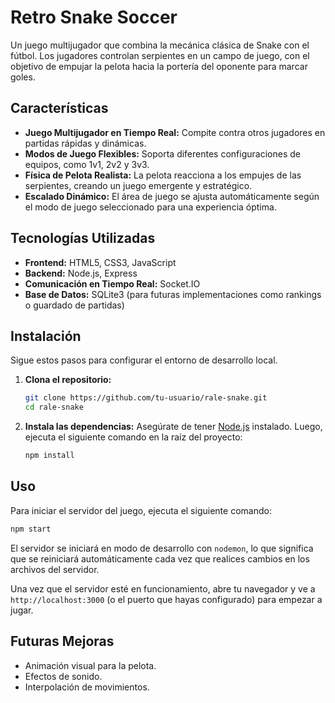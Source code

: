 # Retro Snake Soccer

Un juego multijugador que combina la mecánica clásica de Snake con el fútbol. Los jugadores controlan serpientes en un campo de juego, con el objetivo de empujar la pelota hacia la portería del oponente para marcar goles.

## Características

- **Juego Multijugador en Tiempo Real:** Compite contra otros jugadores en partidas rápidas y dinámicas.
- **Modos de Juego Flexibles:** Soporta diferentes configuraciones de equipos, como 1v1, 2v2 y 3v3.
- **Física de Pelota Realista:** La pelota reacciona a los empujes de las serpientes, creando un juego emergente y estratégico.
- **Escalado Dinámico:** El área de juego se ajusta automáticamente según el modo de juego seleccionado para una experiencia óptima.

## Tecnologías Utilizadas

- **Frontend:** HTML5, CSS3, JavaScript
- **Backend:** Node.js, Express
- **Comunicación en Tiempo Real:** Socket.IO
- **Base de Datos:** SQLite3 (para futuras implementaciones como rankings o guardado de partidas)

## Instalación

Sigue estos pasos para configurar el entorno de desarrollo local.

1. **Clona el repositorio:**
   ```bash
   git clone https://github.com/tu-usuario/rale-snake.git
   cd rale-snake
   ```

2. **Instala las dependencias:**
   Asegúrate de tener [Node.js](https://nodejs.org/) instalado. Luego, ejecuta el siguiente comando en la raíz del proyecto:
   ```bash
   npm install
   ```

## Uso

Para iniciar el servidor del juego, ejecuta el siguiente comando:

```bash
npm start
```

El servidor se iniciará en modo de desarrollo con `nodemon`, lo que significa que se reiniciará automáticamente cada vez que realices cambios en los archivos del servidor.

Una vez que el servidor esté en funcionamiento, abre tu navegador y ve a `http://localhost:3000` (o el puerto que hayas configurado) para empezar a jugar.

## Futuras Mejoras

- Animación visual para la pelota.
- Efectos de sonido.
- Interpolación de movimientos.
